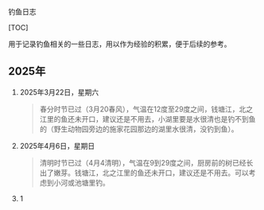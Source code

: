 钓鱼日志

[TOC]

用于记录钓鱼相关的一些日志，用以作为经验的积累，便于后续的参考。

## 2025年

1. 2025年3月22日，星期六

   > 春分时节已过（3月20春风），气温在12度至29度之间，钱塘江，北之江里的鱼还未开口，建议还是不用去，小湖里要是水很清也是钓不到鱼的（野生动物园旁边的施家花园那边的湖里水很清，没钓到鱼）。

2. 2025年4月6日，星期日

   > 清明时节已过（4月4清明），气温在9到29度之间，厨房前的树已经长出了嫩芽。钱塘江，北之江里的鱼还未开口，建议还是不用去。可以考虑到小河或池塘里钓。

2. 1